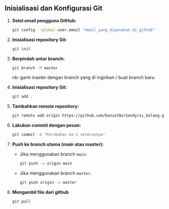 ## Inisialisasi dan Konfigurasi Git

1. **Setel email pengguna GitHub:**
    ```sh
    git config --global user.email "email_yang_digunakan_di_github"
    ```

2. **Inisialisasi repository Git:**
    ```sh
    git init
    ```
    
3. **Berpindah antar branch:**
    ```sh
    git branch -M master
    ```
    nb: ganti master dengan branch yang di inginkan / buat branch baru
    
4. **Inisialisasi repository Git:**
    ```sh
    git add .
    ```

5. **Tambahkan remote repository:**
    ```sh
    git remote add origin https://github.com/DanielNurSandy/si_bolang.git
    ```

6. **Lakukan commit dengan pesan:**
    ```sh
    git commit -m "Perubahan ke-1 seterusnya"
    ```

7. **Push ke branch utama (main atau master):**
    - Jika menggunakan branch `main`:
        ```sh
        git push -u origin main
        ```
    - Jika menggunakan branch `master`:
        ```sh
        git push origin -u master
        ```
8. **Mengambil file dari github**
    ```sh
    git pull
    ```

